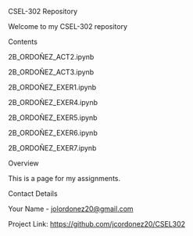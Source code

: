 CSEL-302 Repository


Welcome to my CSEL-302 repository


Contents

2B_ORDOÑEZ_ACT2.ipynb

2B_ORDOÑEZ_ACT3.ipynb

2B_ORDOÑEZ_EXER1.ipynb

2B_ORDOÑEZ_EXER4.ipynb

2B_ORDOÑEZ_EXER5.ipynb

2B_ORDOÑEZ_EXER6.ipynb

2B_ORDOÑEZ_EXER7.ipynb

Overview

This is a page for my assignments.


Contact Details

Your Name - jolordonez20@gmail.com


Project Link: https://github.com/jcordonez20/CSEL302

